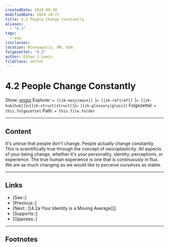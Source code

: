 ```yaml
---
createdDate: 2024-09-30
modifiedDate: 2024-10-27
title: 4.2 People Change Constantly
aliases:
  - "4.2"
tags:
  - wip
cssclasses: 
location: Minneapolis, MN, USA
folgezettel: "4.2"
author: Ethan J Lewis
fileClass: zettel
---
```


# 4.2 People Change Constantly

Show: [props](obsidian://adv-uri?vault=ejl-zk&commandid=properties%3Aopen-local)
Explorer: `= [[zk-main|main]] `|`= [[zk-ref|ref]] `|`= [[zk-hub|hub]]`|`=[[zk-struct|struct]]`|`= [[zk-glossary|gloss]]`
Folgezettel: `= this.folgezettel` 
Path: `= this.file.folder`
- - -

## Content

It's untrue that people don't change. People actually change constantly. This is scientifically true through the concept of neuroplasticity. All aspects of your being change, whether it's your personality, identity, perceptions, or experience. The true human experience is one that is continuously in flux. We are as much changing as we would like to perceive ourselves as stable.

- - -

## Links

- [See::]
- [Previous::]
- [Next:: [[4.2a Your Identity is a Moving Average]]]
- [Supports::]
- [Opposes::]
- - -

## Footnotes